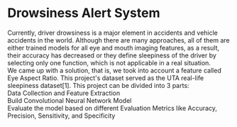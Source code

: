 # Drowsiness Alert System
Currently, driver drowsiness is a major element in accidents and vehicle accidents in the world. Although there are many approaches, all of them are either trained models for all eye and mouth imaging features, as a result, their accuracy has decreased or they define sleepiness of the driver by selecting only one function, which is not applicable in a real situation.  
We came up with a solution, that is, we took into account a feature called Eye Aspect Ratio. This project's dataset served as the UTA real-life sleepiness dataset[1]. This project can be divided into 3 parts:<br>
Data Collection and Feature Extraction<br>
Build Convolutional Neural Network Model<br>
Evaluate the model based on different Evaluation Metrics like Accuracy, Precision, Sensitivity, and Specificity<br>